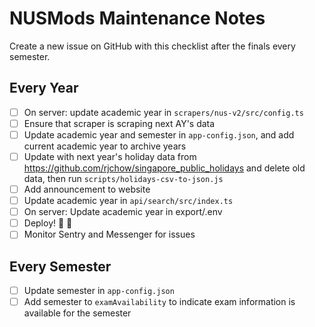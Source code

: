 # NUSMods Maintenance Notes

Create a new issue on GitHub with this checklist after the finals every semester.

## Every Year

- [ ] On server: update academic year in `scrapers/nus-v2/src/config.ts`
- [ ] Ensure that scraper is scraping next AY's data
- [ ] Update academic year and semester in `app-config.json`, and add current academic year to archive years
- [ ] Update with next year's holiday data from https://github.com/rjchow/singapore_public_holidays and delete old data, then run `scripts/holidays-csv-to-json.js`
- [ ] Add announcement to website
- [ ] Update academic year in `api/search/src/index.ts`
- [ ] On server: Update academic year in export/.env
- [ ] Deploy! :tada: :tada:
- [ ] Monitor Sentry and Messenger for issues

## Every Semester

- [ ] Update semester in `app-config.json`
- [ ] Add semester to `examAvailability` to indicate exam information is available for the semester
